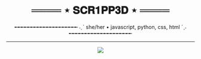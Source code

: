 
<h1 align="center"> ════ ⋆ 𝐒𝐂𝐑𝟏𝐏𝐏𝟑𝐃 ⋆ ════ </h1>

<p align="center">╾╾╾╾╾╾╾╾╾╾╾╾╾╾╾╾╾╾╾╾ ˗ˏˋ  she/her • javascript, python, css, html  ´ˎ˗ ╾╾╾╾╾╾╾╾╾╾╾╾╾╾╾╾╾╾╾╾</p>

<hr>

<p align="center">
<img  src="https://img.buzzfeed.com/buzzfeed-static/static/2020-07/15/0/asset/4aee9a1ffede/anigif_sub-buzz-610-1594774372-16.gif">
</p>
